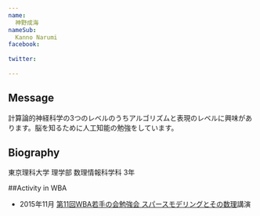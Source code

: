 ```yaml
---
name:
  神野成海
nameSub:
  Kanno Narumi
facebook:
 
twitter:
  
---
```



## Message
計算論的神経科学の3つのレベルのうちアルゴリズムと表現のレベルに興味があります。脳を知るために人工知能の勉強をしています。
## Biography
東京理科大学 理学部 数理情報科学科 3年

##Activity in WBA
- 2015年11月 [ 第11回WBA若手の会勉強会 スパースモデリングとその数理](http://wbawakate.jp/posts/events/11th/)講演
